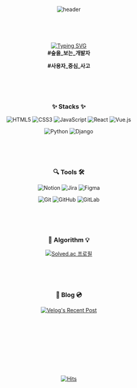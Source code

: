 <div align="center">

<!-- 헤더 로고 설정 -->
![header](https://capsule-render.vercel.app/api?type=venom&color=timeGradient&height=300&section=header&text=Hi,%20zaru!&fontSize=96)

<br/>
<br/>
<br/>

<!-- 자기 소개 -->
[![Typing SVG](https://readme-typing-svg.demolab.com?font=Fira+Code&size=28&pause=1000&color=FFFFFF&center=true&vCenter=true&random=false&width=800&lines=%F0%9F%A5%94+I'm+Front-end+Developer!+%F0%9F%8C%B1)](https://git.io/typing-svg)  
**#숲을_보는_개발자**  

**#사용자_중심_사고**

<br/>
<br/>
<br/>
  
### ✨ Stacks ✨

<!-- 기술 스택 -->

![HTML5](https://img.shields.io/badge/html5-%23E34F26.svg?style=for-the-badge&logo=html5&logoColor=white)
![CSS3](https://img.shields.io/badge/css3-%231572B6.svg?style=for-the-badge&logo=css3&logoColor=white)
![JavaScript](https://img.shields.io/badge/javascript-%23323330.svg?style=for-the-badge&logo=javascript&logoColor=%23F7DF1E)
![React](https://img.shields.io/badge/react-%2320232a.svg?style=for-the-badge&logo=react&logoColor=%2361DAFB)
![Vue.js](https://img.shields.io/badge/vuejs-%2335495e.svg?style=for-the-badge&logo=vuedotjs&logoColor=%234FC08D)
  

![Python](https://img.shields.io/badge/python-3670A0?style=for-the-badge&logo=python&logoColor=ffdd54)
![Django](https://img.shields.io/badge/django-%23092E20.svg?style=for-the-badge&logo=django&logoColor=white)

<br/>
<br/>
<br/>


### 🔍 Tools 🛠
![Notion](https://img.shields.io/badge/Notion-%23000000.svg?style=for-the-badge&logo=notion&logoColor=white)
![Jira](https://img.shields.io/badge/jira-%230A0FFF.svg?style=for-the-badge&logo=jira&logoColor=white)
![Figma](https://img.shields.io/badge/figma-%23F24E1E.svg?style=for-the-badge&logo=figma&logoColor=white)  

![Git](https://img.shields.io/badge/git-%23F05033.svg?style=for-the-badge&logo=git&logoColor=white)
![GitHub](https://img.shields.io/badge/github-%23121011.svg?style=for-the-badge&logo=github&logoColor=white)
![GitLab](https://img.shields.io/badge/gitlab-%23181717.svg?style=for-the-badge&logo=gitlab&logoColor=white)

<br/>
<br/>
<br/>

### 💬 Algorithm 💡  

[![Solved.ac 프로필](http://mazassumnida.wtf/api/v2/generate_badge?boj=zaru)](https://solved.ac/zaru)  

<br/>
<br/>
<br/>

### 📂 Blog 💿  

[![Velog's Recent Post](https://velog-readme-stats.vercel.app/api?name=zzarru)](https://github.com/eungyeole/velog-readme-stats)

<br/>
<br/>
<br/>
<br/>
<br/>
<br/>
<br/>
<br/>

[![Hits](https://hits.seeyoufarm.com/api/count/incr/badge.svg?url=https%3A%2F%2Fgithub.com%2Fzzarru%2Fhit-counter&count_bg=%23629EE3&title_bg=%23DFF8FF&icon=&icon_color=%23FFFFFF&title=hits&edge_flat=false)](https://hits.seeyoufarm.com)
</div> 
